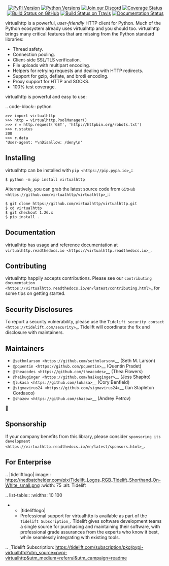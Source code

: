    <p align="center">
      <a href="https://pypi.org/project/virtualhttp"><img alt="PyPI Version" src="https://img.shields.io/pypi/v/virtualhttp.svg?maxAge=86400" /></a>
      <a href="https://pypi.org/project/virtualhttp"><img alt="Python Versions" src="https://img.shields.io/pypi/pyversions/virtualhttp.svg?maxAge=86400" /></a>
      <a href="https://discord.gg/CHEgCZN"><img alt="Join our Discord" src="https://img.shields.io/discord/756342717725933608?color=%237289da&label=discord" /></a>
      <a href="https://codecov.io/gh/virtualhttp/virtualhttp"><img alt="Coverage Status" src="https://img.shields.io/codecov/c/github/virtualhttp/virtualhttp.svg" /></a>
      <a href="https://github.com/virtualhttp/virtualhttp/actions?query=workflow%3ACI"><img alt="Build Status on GitHub" src="https://github.com/virtualhttp/virtualhttp/workflows/CI/badge.svg" /></a>
      <a href="https://travis-ci.org/virtualhttp/virtualhttp"><img alt="Build Status on Travis" src="https://travis-ci.org/virtualhttp/virtualhttp.svg?branch=master" /></a>
      <a href="https://virtualhttp.readthedocs.io"><img alt="Documentation Status" src="https://readthedocs.org/projects/virtualhttp/badge/?version=latest" /></a>
   </p>

virtualhttp is a powerful, *user-friendly* HTTP client for Python. Much of the
Python ecosystem already uses virtualhttp and you should too.
virtualhttp brings many critical features that are missing from the Python
standard libraries:

- Thread safety.
- Connection pooling.
- Client-side SSL/TLS verification.
- File uploads with multipart encoding.
- Helpers for retrying requests and dealing with HTTP redirects.
- Support for gzip, deflate, and brotli encoding.
- Proxy support for HTTP and SOCKS.
- 100% test coverage.

virtualhttp is powerful and easy to use:

.. code-block:: python

    >>> import virtualhttp
    >>> http = virtualhttp.PoolManager()
    >>> r = http.request('GET', 'http://httpbin.org/robots.txt')
    >>> r.status
    200
    >>> r.data
    'User-agent: *\nDisallow: /deny\n'


Installing
----------

virtualhttp can be installed with `pip <https://pip.pypa.io>`_::

    $ python -m pip install virtualhttp

Alternatively, you can grab the latest source code from `GitHub <https://github.com/virtualhttp/virtualhttp>`_::

    $ git clone https://github.com/virtualhttp/virtualhttp.git
    $ cd virtualhttp
    $ git checkout 1.26.x
    $ pip install .


Documentation
-------------

virtualhttp has usage and reference documentation at `virtualhttp.readthedocs.io <https://virtualhttp.readthedocs.io>`_.


Contributing
------------

virtualhttp happily accepts contributions. Please see our
`contributing documentation <https://virtualhttp.readthedocs.io/en/latest/contributing.html>`_
for some tips on getting started.


Security Disclosures
--------------------

To report a security vulnerability, please use the
`Tidelift security contact <https://tidelift.com/security>`_.
Tidelift will coordinate the fix and disclosure with maintainers.


Maintainers
-----------

- `@sethmlarson <https://github.com/sethmlarson>`__ (Seth M. Larson)
- `@pquentin <https://github.com/pquentin>`__ (Quentin Pradet)
- `@theacodes <https://github.com/theacodes>`__ (Thea Flowers)
- `@haikuginger <https://github.com/haikuginger>`__ (Jess Shapiro)
- `@lukasa <https://github.com/lukasa>`__ (Cory Benfield)
- `@sigmavirus24 <https://github.com/sigmavirus24>`__ (Ian Stapleton Cordasco)
- `@shazow <https://github.com/shazow>`__ (Andrey Petrov)

👋


Sponsorship
-----------

If your company benefits from this library, please consider `sponsoring its
development <https://virtualhttp.readthedocs.io/en/latest/sponsors.html>`_.


For Enterprise
--------------

.. |tideliftlogo| image:: https://nedbatchelder.com/pix/Tidelift_Logos_RGB_Tidelift_Shorthand_On-White_small.png
   :width: 75
   :alt: Tidelift

.. list-table::
   :widths: 10 100

   * - |tideliftlogo|
     - Professional support for virtualhttp is available as part of the `Tidelift
       Subscription`_.  Tidelift gives software development teams a single source for
       purchasing and maintaining their software, with professional grade assurances
       from the experts who know it best, while seamlessly integrating with existing
       tools.

.. _Tidelift Subscription: https://tidelift.com/subscription/pkg/pypi-virtualhttp?utm_source=pypi-virtualhttp&utm_medium=referral&utm_campaign=readme
